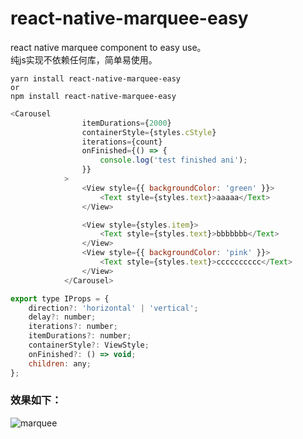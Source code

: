 # react-native-marquee-easy

react native marquee component to easy use。<br>
纯js实现不依赖任何库，简单易使用。

```
yarn install react-native-marquee-easy
or
npm install react-native-marquee-easy
```

```Javascript
<Carousel
                itemDurations={2000}
                containerStyle={styles.cStyle}
                iterations={count}
                onFinished={() => {
                    console.log('test finished ani');
                }}
            >
                <View style={{ backgroundColor: 'green' }}>
                    <Text style={styles.text}>aaaaa</Text>
                </View>

                <View style={styles.item}>
                    <Text style={styles.text}>bbbbbbb</Text>
                </View>
                <View style={{ backgroundColor: 'pink' }}>
                    <Text style={styles.text}>cccccccccc</Text>
                </View>
            </Carousel>
```

```Javascript
export type IProps = {
    direction?: 'horizontal' | 'vertical';
    delay?: number;
    iterations?: number;
    itemDurations?: number;
    containerStyle?: ViewStyle;
    onFinished?: () => void;
    children: any;
};
```


### 效果如下：
![marquee](https://github.com/wuyunqiang/react-native-marquee-easy/assets/13480948/55ea8946-f295-4395-8e96-5a19ed10417a)

